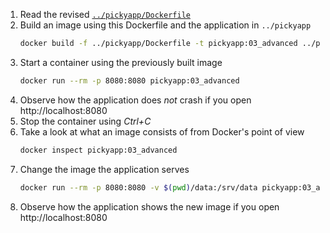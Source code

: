 1. Read the revised [`../pickyapp/Dockerfile`](../pickyapp/Dockerfile)
2. Build an image using this Dockerfile and the application in `../pickyapp`
   ~~~sh
   docker build -f ../pickyapp/Dockerfile -t pickyapp:03_advanced ../pickyapp
   ~~~
3. Start a container using the previously built image
   ~~~sh
   docker run --rm -p 8080:8080 pickyapp:03_advanced
   ~~~
4. Observe how the application does _not_ crash if you open http://localhost:8080
5. Stop the container using _Ctrl+C_
6. Take a look at what an image consists of from Docker's point of view
   ~~~sh
   docker inspect pickyapp:03_advanced
   ~~~
7. Change the image the application serves
   ~~~sh
   docker run --rm -p 8080:8080 -v $(pwd)/data:/srv/data pickyapp:03_advanced -f /srv/data/fish.jpg
   ~~~
4. Observe how the application shows the new image if you open http://localhost:8080
